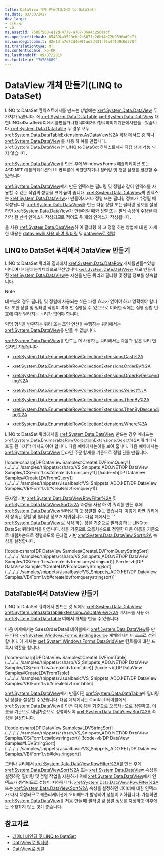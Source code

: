 ```yaml
---
title: DataView 개체 만들기(LINQ to DataSet)
ms.date: 03/30/2017
dev_langs:
- csharp
- vb
ms.assetid: 76057508-e12d-4779-a707-06a4c2568acf
ms.openlocfilehash: 054898a3520cbc2b607fc26b94b72b9896ad9c71
ms.sourcegitcommit: d2e1dfa7ef2d4e9ffae3d431cf6a4ffd9c8d378f
ms.translationtype: MT
ms.contentlocale: ko-KR
ms.lasthandoff: 09/07/2019
ms.locfileid: "70786689"
---
```

# <a name="creating-a-dataview-object-linq-to-dataset"></a>DataView 개체 만들기(LINQ to DataSet)
LINQ to DataSet 컨텍스트에서를 만드는 방법에는 <xref:System.Data.DataView> 두 가지가 있습니다. 에 <xref:System.Data.DataTable> <xref:System.Data.DataView> 대한LINQtoDataSet쿼리에서를만들거나형식화되거나형식화되지않은에서만들수있습니다.<xref:System.Data.DataTable> 두 경우 모두 <xref:System.Data.DataTableExtensions.AsDataView%2A> 확장 메서드 중 하나 <xref:System.Data.DataView> 를 사용 하 여를 만듭니다. <xref:System.Data.DataView> 는 LINQ to DataSet 컨텍스트에서 직접 생성 가능 되지 않습니다.  
  
 <xref:System.Data.DataView>를 만든 후에 Windows Forms 애플리케이션 또는 ASP.NET 애플리케이션의 UI 컨트롤에 바인딩하거나 필터링 및 정렬 설정을 변경할 수 있습니다.  
  
 <xref:System.Data.DataView>에서 만든 인덱스는 필터링 및 정렬과 같이 인덱스를 사용할 수 있는 작업의 성능을 크게 높여 줍니다. <xref:System.Data.DataView>의 인덱스는 <xref:System.Data.DataView>가 만들어지거나 정렬 또는 필터링 정보가 수정될 때 작성됩니다. <xref:System.Data.DataView>를 만든 다음 정렬 또는 필터링 정보를 설정하면 <xref:System.Data.DataView>가 만들어질 때와 정렬 또는 필터 속성이 수정될 때 각각 한 번씩 인덱스가 작성되므로 적어도 두 개의 인덱스가 작성됩니다.  
  
 을 사용 <xref:System.Data.DataView>하 여 필터링 하 고 정렬 하는 방법에 대 한 자세한 내용은 [dataview를 사용 하 여 필터링](filtering-with-dataview-linq-to-dataset.md) 및 [dataview로 정렬](sorting-with-dataview-linq-to-dataset.md)  
  
## <a name="creating-dataview-from-a-linq-to-dataset-query"></a>LINQ to DataSet 쿼리에서 DataView 만들기  
 LINQ to DataSet 쿼리의 결과에서 <xref:System.Data.DataRow> 개체를만들수있습니다.여기서결과는개체의프로젝션입니다.<xref:System.Data.DataView> 새로 만들어진 <xref:System.Data.DataView>는 자신을 만든 쿼리의 필터링 및 정렬 정보를 상속합니다.  
  
> [!NOTE]
> 대부분의 경우 필터링 및 정렬에 사용되는 식은 파생 효과가 없어야 하고 명확해야 합니다. 또한 정렬 및 필터링 작업이 여러 번 실행될 수 있으므로 이러한 식에는 실행 집합 번호에 따라 달라지는 논리가 없어야 합니다.  
  
 익명 형식을 반환하는 쿼리 또는 조인 연산을 수행하는 쿼리에서는 <xref:System.Data.DataView>를 만들 수 없습니다.  
  
 <xref:System.Data.DataView>를 만드는 데 사용하는 쿼리에서는 다음과 같은 쿼리 연산자만 지원됩니다.  
  
- <xref:System.Data.EnumerableRowCollectionExtensions.Cast%2A>  
  
- <xref:System.Data.EnumerableRowCollectionExtensions.OrderBy%2A>  
  
- <xref:System.Data.EnumerableRowCollectionExtensions.OrderByDescending%2A>  
  
- <xref:System.Data.EnumerableRowCollectionExtensions.Select%2A>  
  
- <xref:System.Data.EnumerableRowCollectionExtensions.ThenBy%2A>  
  
- <xref:System.Data.EnumerableRowCollectionExtensions.ThenByDescending%2A>  
  
- <xref:System.Data.EnumerableRowCollectionExtensions.Where%2A>  
  
 LINQ to DataSet 쿼리에서을 <xref:System.Data.DataView> 만드는 경우 메서드는 <xref:System.Data.EnumerableRowCollectionExtensions.Select%2A> 쿼리에서 호출 된 마지막 메서드 여야 합니다. 다음 예제에서는이를 보여 줍니다. 다음 예제에서는 <xref:System.Data.DataView> 온라인 주문 합계를 기준으로 정렬 된를 만듭니다.  
  
 [!code-csharp[DP DataView Samples#CreateLDVFromQuery1](../../../../samples/snippets/csharp/VS_Snippets_ADO.NET/DP DataView Samples/CS/Form1.cs#createldvfromquery1)]
 [!code-vb[DP DataView Samples#CreateLDVFromQuery1](../../../../samples/snippets/visualbasic/VS_Snippets_ADO.NET/DP DataView Samples/VB/Form1.vb#createldvfromquery1)]  
  
 문자열 기반 <xref:System.Data.DataView.RowFilter%2A> 및 <xref:System.Data.DataView.Sort%2A> 속성을 사용 하 여 쿼리를 만든 후에 <xref:System.Data.DataView> 필터링 하 고 정렬할 수도 있습니다. 이렇게 하면 쿼리에서 상속된 정렬 및 필터링 정보가 지워집니다. 다음 예에서는 ' ' <xref:System.Data.DataView> 로 시작 하는 성을 기준으로 필터링 하는 LINQ to DataSet 쿼리에서를 만듭니다. 성을 기준으로 오름차순으로 정렬한 다음 이름을 기준으로 내림차순으로 정렬하도록 문자열 기반 <xref:System.Data.DataView.Sort%2A> 속성을 설정합니다.  
  
 [!code-csharp[DP DataView Samples#CreateLDVFromQueryStringSort](../../../../samples/snippets/csharp/VS_Snippets_ADO.NET/DP DataView Samples/CS/Form1.cs#createldvfromquerystringsort)]
 [!code-vb[DP DataView Samples#CreateLDVFromQueryStringSort](../../../../samples/snippets/visualbasic/VS_Snippets_ADO.NET/DP DataView Samples/VB/Form1.vb#createldvfromquerystringsort)]  
  
## <a name="creating-a-dataview-from-a-datatable"></a>DataTable에서 DataView 만들기  
 LINQ to DataSet 쿼리에서 만드는 것 외에도 <xref:System.Data.DataView> <xref:System.Data.DataTableExtensions.AsDataView%2A> 메서드를 사용 하 <xref:System.Data.DataTable> 여에서 개체를 만들 수 있습니다.  
  
 다음 예제에서는 SalesOrderDetail 테이블에서 <xref:System.Data.DataView>를 만든 다음 <xref:System.Windows.Forms.BindingSource> 개체의 데이터 소스로 설정합니다. 이 개체는 <xref:System.Windows.Forms.DataGridView> 컨트롤에 대한 프록시 역할을 합니다.  
  
 [!code-csharp[DP DataView Samples#CreateLDVFromTable](../../../../samples/snippets/csharp/VS_Snippets_ADO.NET/DP DataView Samples/CS/Form1.cs#createldvfromtable)]
 [!code-vb[DP DataView Samples#CreateLDVFromTable](../../../../samples/snippets/visualbasic/VS_Snippets_ADO.NET/DP DataView Samples/VB/Form1.vb#createldvfromtable)]  
  
 <xref:System.Data.DataView>에서 만들어진 <xref:System.Data.DataTable>에 필터링 및 정렬을 설정할 수 있습니다. 다음 예제에서는 Contact 테이블에서 <xref:System.Data.DataView>를 만든 다음 성을 기준으로 오름차순으로 정렬하고, 이름을 기준으로 내림차순으로 정렬하도록 <xref:System.Data.DataView.Sort%2A> 속성을 설정합니다.  
  
 [!code-csharp[DP DataView Samples#LDVStringSort](../../../../samples/snippets/csharp/VS_Snippets_ADO.NET/DP DataView Samples/CS/Form1.cs#ldvstringsort)]
 [!code-vb[DP DataView Samples#LDVStringSort](../../../../samples/snippets/visualbasic/VS_Snippets_ADO.NET/DP DataView Samples/VB/Form1.vb#ldvstringsort)]  
  
 그러나 쿼리에서 <xref:System.Data.DataView.RowFilter%2A>를 만든 후에 <xref:System.Data.DataView.Sort%2A> 또는 <xref:System.Data.DataView> 속성을 설정하면 필터링 및 정렬 작업을 지원하기 위해 <xref:System.Data.DataView>에서 인덱스가 생성되므로 성능이 저하됩니다. <xref:System.Data.DataView.RowFilter%2A> 또는 <xref:System.Data.DataView.Sort%2A> 속성을 설정하면 데이터에 대한 인덱스가 다시 작성되므로 애플리케이션에 오버헤드가 발생하여 성능이 저하됩니다. 가능하면 <xref:System.Data.DataView>를 처음 만들 때 필터링 및 정렬 정보를 지정하고 이후에는 수정하지 않는 것이 좋습니다.  
  
## <a name="see-also"></a>참고자료

- [데이터 바인딩 및 LINQ to DataSet](data-binding-and-linq-to-dataset.md)
- [DataView로 필터링](filtering-with-dataview-linq-to-dataset.md)
- [DataView로 정렬](sorting-with-dataview-linq-to-dataset.md)
